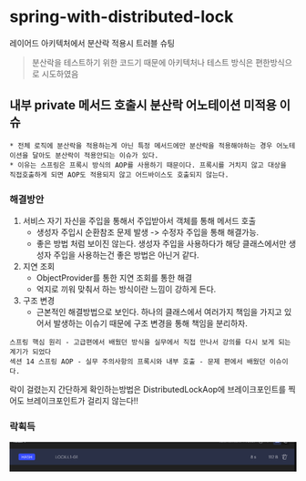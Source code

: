 # spring-with-distributed-lock
레이어드 아키텍처에서 분산락 적용시 트러블 슈팅

>분산락을 테스트하기 위한 코드기 때문에 아키텍처나 테스트 방식은 편한방식으로 시도하였음

## 내부 private 메서드 호출시 분산락 어노테이션 미적용 이슈
    * 전체 로직에 분산락을 적용하는게 아닌 특정 메서드에만 분산락을 적용해야하는 경우 어노테이션을 달아도 분산락이 적용안되는 이슈가 있다.
    * 이유는 스프링은 프록시 방식의 AOP를 사용하기 때문이다. 프록시를 거치지 않고 대상을 직접호출하게 되면 AOP도 적용되지 않고 어드바이스도 호출되지 않는다.
### 해결방안
1. 서비스 자기 자신을 주입을 통해서 주입받아서 객체를 통해 메서드 호출
    * 생성자 주입시 순환참조 문제 발생 -> 수정자 주입을 통해 해결가능.
    * 좋은 방법 처럼 보이진 않는다. 생성자 주입을 사용하다가 해당 클래스에서만 생성자 주입을 사용하는건 좋은 방법은 아닌거 같다. 
2. 지연 조회
   * ObjectProvider를 통한 지연 조회를 통한 해결
   * 억지로 끼워 맞춰서 하는 방식이란 느낌이 강하게 든다.
3. 구조 변경
   * 근본적인 해결방법으로 보인다. 하나의 클래스에서 여러가지 책임을 가지고 있어서 발생하는 이슈기 때문에 구조 변경을 통해 책임을 분리하자.
  ```
  스프링 핵심 원리 - 고급편에서 배웠던 방식을 실무에서 직접 만나서 강의를 다시 보게 되는 계기가 되었다
  섹션 14 스프링 AOP - 실무 주의사항의 프록시와 내부 호출 - 문제 편에서 배웠던 이슈이다.
  ```

락이 걸렸는지 간단하게 확인하는방법은 DistributedLockAop에 브레이크포인트를 찍어도 브레이크포인트가 걸리지 않는다!!

### 락획득
![img.png](/image/img.png)
